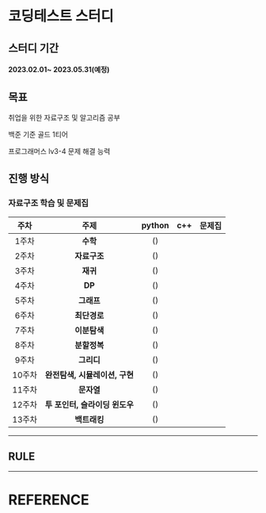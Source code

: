 # 코딩테스트 스터디

## 스터디 기간
#### 2023.02.01~ 2023.05.31(예정)

## 목표
취업을 위한 자료구조 및 알고리즘 공부

백준 기준 골드 1티어

프로그래머스 lv3-4 문제 해결 능력

## 진행 방식


### 자료구조 학습 및 문제집
|  주차 | 주제 | python  | c++ | 문제집 |
|:---:|:---:|:---:|:---:|:---:|
| 1주차 | **수학** |()|||
| 2주차 | **자료구조** |()|||
| 3주차 | **재귀** |()|||
| 4주차 | **DP** |()|||
| 5주차 | **그래프** |()|||
| 6주차 | **최단경로** |()|||
| 7주차 | **이분탐색** |()|||
| 8주차 | **분할정복** |()|||
| 9주차 | **그리디** |()|||
| 10주차 | **완전탐색, 시뮬레이션, 구현** |()|||
| 11주차 | **문자열** |()|||
| 12주차 | **투 포인터, 슬라이딩 윈도우** |()|||
| 13주차 | **백트래킹** |()|||


---
## RULE


---
# REFERENCE

